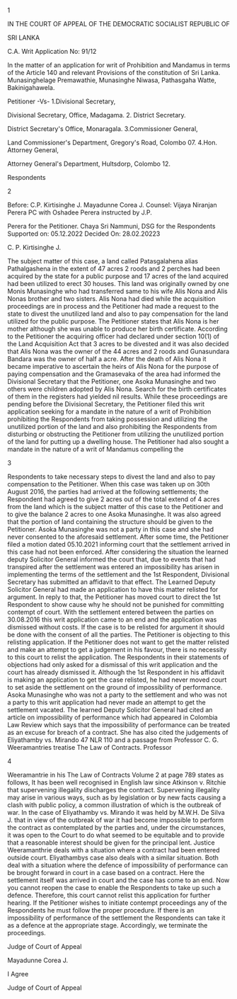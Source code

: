 1

IN THE COURT OF APPEAL OF THE DEMOCRATIC SOCIALIST REPUBLIC OF

SRI LANKA

C.A. Writ Application No: 91/12

In the matter of an application for writ of Prohibition and Mandamus in terms of the Article 140 and relevant Provisions of the constitution of Sri Lanka. Munasinghelage Premawathie, Munasinghe Niwasa, Pathasgaha Watte, Bakinigahawela.

Petitioner -Vs- 1.Divisional Secretary,

Divisional Secretary, Office, Madagama. 2. District Secretary.

District Secretary's Office, Monaragala. 3.Commissioner General,

Land Commissioner's Department, Gregory's Road, Colombo 07. 4.Hon. Attorney General,

Attorney General's Department, Hultsdorp, Colombo 12.

Respondents

2

Before: C.P. Kirtisinghe J. Mayadunne Corea J. Counsel: Vijaya Niranjan Perera PC with Oshadee Perera instructed by J.P.

Perera for the Petitioner. Chaya Sri Nammuni, DSG for the Respondents Supported on: 05.12.2022 Decided On: 28.02.20223

C. P. Kirtisinghe J.

The subject matter of this case, a land called Patasgalahena alias Pathalgashena in the extent of 47 acres 2 roods and 2 perches had been acquired by the state for a public purpose and 17 acres of the land acquired had been utilized to erect 30 houses. This land was originally owned by one Monis Munasinghe who had transferred same to his wife Alis Nona and Alis Nonas brother and two sisters. Alis Nona had died while the acquisition proceedings are in process and the Petitioner had made a request to the state to divest the unutilized land and also to pay compensation for the land utilized for the public purpose. The Petitioner states that Alis Nona is her mother although she was unable to produce her birth certificate. According to the Petitioner the acquiring officer had declared under section 10(1) of the Land Acquisition Act that 3 acres to be divested and it was also decided that Alis Nona was the owner of the 44 acres and 2 roods and Gunasundara Bandara was the owner of half a acre. After the death of Alis Nona it became imperative to ascertain the heirs of Alis Nona for the purpose of paying compensation and the Gramasevaka of the area had informed the Divisional Secretary that the Petitioner, one Asoka Munasinghe and two others were children adopted by Alis Nona. Search for the birth certificates of them in the registers had yielded nil results. While these proceedings are pending before the Divisional Secretary, the Petitioner filed this writ application seeking for a mandate in the nature of a writ of Prohibition prohibiting the Respondents from taking possession and utilizing the unutilized portion of the land and also prohibiting the Respondents from disturbing or obstructing the Petitioner from utilizing the unutilized portion of the land for putting up a dwelling house. The Petitioner had also sought a mandate in the nature of a writ of Mandamus compelling the

3

Respondents to take necessary steps to divest the land and also to pay compensation to the Petitioner. When this case was taken up on 30th August 2016, the parties had arrived at the following settlements; the Respondent had agreed to give 2 acres out of the total extend of 4 acres from the land which is the subject matter of this case to the Petitioner and to give the balance 2 acres to one Asoka Munasinghe. It was also agreed that the portion of land containing the structure should be given to the Petitioner. Asoka Munasinghe was not a party in this case and she had never consented to the aforesaid settlement. After some time, the Petitioner filed a motion dated 05.10.2021 informing court that the settlement arrived in this case had not been enforced. After considering the situation the learned deputy Solicitor General informed the court that, due to events that had transpired after the settlement was entered an impossibility has arisen in implementing the terms of the settlement and the 1st Respondent, Divisional Secretary has submitted an affidavit to that effect. The Learned Deputy Solicitor General had made an application to have this matter relisted for argument. In reply to that, the Petitioner has moved court to direct the 1st Respondent to show cause why he should not be punished for committing contempt of court. With the settlement entered between the parties on 30.08.2016 this writ application came to an end and the application was dismissed without costs. If the case is to be relisted for argument it should be done with the consent of all the parties. The Petitioner is objecting to this relisting application. If the Petitioner does not want to get the matter relisted and make an attempt to get a judgement in his favour, there is no necessity to this court to relist the application. The Respondents in their statements of objections had only asked for a dismissal of this writ application and the court has already dismissed it. Although the 1st Respondent in his affidavit is making an application to get the case relisted, he had never moved court to set aside the settlement on the ground of impossibility of performance. Asoka Munasinghe who was not a party to the settlement and who was not a party to this writ application had never made an attempt to get the settlement vacated. The learned Deputy Solicitor General had cited an article on impossibility of performance which had appeared in Colombia Law Review which says that the impossibility of performance can be treated as an excuse for breach of a contract. She has also cited the judgements of Eliyathamby vs. Mirando 47 NLR 110 and a passage from Professor C. G. Weeramantries treatise The Law of Contracts. Professor

4

Weeramantrie in his The Law of Contracts Volume 2 at page 789 states as follows, It has been well recognised in English law since Atkinson v. Ritchie that supervening illegality discharges the contract. Supervening illegality may arise in various ways, such as by legislation or by new facts causing a clash with public policy, a common illustration of which is the outbreak of war. In the case of Eliyathamby vs. Mirando it was held by M.W.H. De Silva J. that in view of the outbreak of war it had become impossible to perform the contract as contemplated by the parties and, under the circumstances, it was open to the Court to do what seemed to be equitable and to provide that a reasonable interest should be given for the principal lent. Justice Weeramanthrie deals with a situation where a contract had been entered outside court. Eliyathambys case also deals with a similar situation. Both deal with a situation where the defence of impossibility of performance can be brought forward in court in a case based on a contract. Here the settlement itself was arrived in court and the case has come to an end. Now you cannot reopen the case to enable the Respondents to take up such a defence. Therefore, this court cannot relist this application for further hearing. If the Petitioner wishes to initiate contempt proceedings any of the Respondents he must follow the proper procedure. If there is an impossibility of performance of the settlement the Respondents can take it as a defence at the appropriate stage. Accordingly, we terminate the proceedings.

Judge of Court of Appeal

Mayadunne Corea J.

I Agree

Judge of Court of Appeal